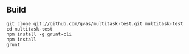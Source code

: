 Build
-----
    git clone git://github.com/gvas/multitask-test.git multitask-test
    cd multitask-test
    npm install -g grunt-cli
    npm install
    grunt
